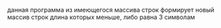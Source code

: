 данная программа из имеющегося массива строк формирует новый массив строк длина которых меньше, либо равна 3 символам